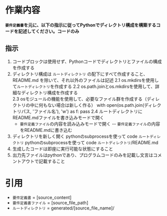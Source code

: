 # 作業内容
**`要件定義書`を元に、以下の指示に従ってPythonでディレクトリ構成を構築するコードを記述してください。コードのみ**

## 指示
1. コードブロックは使用せず、Pythonコードでディレクトリとファイルの構成を作成する
2. ディレクトリ構成は `ルートディレクトリ` の配下にすべて作成すること、README.md を除いて、それ以外のファイルは記述
    2.1 os.mkdirsを使用して`ルートディレクトリ`を作成する
    2.2 os.path.joinとos.mkdirsを使用して、詳細なディレクトリ構成を作成する  
    2.3 osモジュールの機能を使用して、必要なファイル群を作成する（ディレクトリの中に何もない場合は新しく作る）
        with open(os.path.join(ディレクトリパス, 'ファイル名'), 'w') as f:
    pass
    2.4 
    ルートディレクトリにREADME.mdファイルを書き込みモードで開く
    - `要件定義ファイル`の内容を読み込みモードで開く
    -- `要件定義ファイル`の内容をREADME.mdに書き込む
3. ディレクトリを新しく開く
pythonのsubprocessを使って code `ルートディレクトリ`
pythonのsubprocessを使って code `ルートディレクトリ`/README.md
4. 生成したコードは即座に実行可能な状態にすること
5. 出力先ファイルはpythonであり、プログラムコードのみを記載し文言はコメントアウトで記載すること

# 引用
- `要件定義書` = [source_content]
- `要件定義書ファイル` = [source_file_path]
- `ルートディレクトリ` = generated/[source_file_name]/